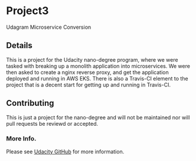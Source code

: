 # Project3
Udagram Microservice Conversion

## Details
This is a project for the Udacity nano-degree program, where we were tasked with breaking up a monolith application into microservices.  We were then asked to create a nginx reverse proxy, and get the application deployed and running in AWS EKS.  There is also a Travis-CI element to the project that is a decent start for getting up and running in Travis-CI.  

## Contributing
This is just a project for the nano-degree and will not be maintained nor will pull requests be reviewd or accepted.

### More Info.
Please see [Udacity GitHub](https://github.com/udacity/nd9990-c3-microservices-dev/blob/master/project/solution/README.md) for more information.
